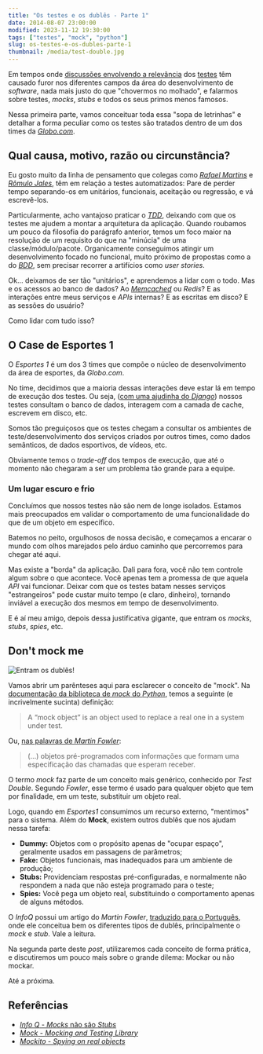 ```yaml
---
title: "Os testes e os dublês - Parte 1"
date: 2014-08-07 23:00:00
modified: 2023-11-12 19:30:00
tags: ["testes", "mock", "python"]
slug: os-testes-e-os-dubles-parte-1
thumbnail: /media/test-double.jpg
---
```


Em tempos onde [discussões envolvendo a relevância][2] dos [testes][3] têm
causado furor nos diferentes campos da área do desenvolvimento de _software_,
nada mais justo do que "chovermos no molhado", e falarmos sobre testes, _mocks_,
_stubs_ e todos os seus primos menos famosos.

Nessa primeira parte, vamos conceituar toda essa "sopa de letrinhas" e detalhar
a forma peculiar como os testes são tratados dentro de um dos times
da [_Globo.com_][4].

## Qual causa, motivo, razão ou circunstância?

Eu gosto muito da linha de pensamento que colegas como _[Rafael Martins][5]_ e
_[Rômulo Jales][6]_, têm em relação a testes automatizados: Pare de perder tempo
separando-os em unitários, funcionais, aceitação ou regressão, e vá escrevê-los.

Particularmente, acho vantajoso praticar o [_TDD_][7], deixando com que os
testes me ajudem a montar a arquitetura da aplicação. Quando roubamos um pouco
da filosofia do parágrafo anterior, temos um foco maior na resolução de um
requisito do que na "minúcia" de uma classe/módulo/pacote. Organicamente
conseguimos atingir um desenvolvimento focado no funcional, muito próximo de
propostas como a do [_BDD_][8], sem precisar recorrer a artifícios
como _user stories_.

Ok... deixamos de ser tão "unitários", e aprendemos a lidar com o todo. Mas e
os acessos ao banco de dados? Ao _[Memcached][9]_ ou _Redis_? E as interações
entre meus serviços e _APIs_ internas? E as escritas em disco? E as sessões
do usuário?

Como lidar com tudo isso?

## O Case de Esportes 1

O _Esportes 1_ é um dos 3 times que compõe o núcleo de desenvolvimento da área
de esportes, da _Globo.com_.

No time, decidimos que a maioria dessas interações deve estar lá em tempo de
execução dos testes. Ou seja, ([com uma ajudinha do _Django_][10]) nossos testes
consultam o banco de dados, interagem com a camada de cache, escrevem em
disco, etc.

Somos tão preguiçosos que os testes chegam a consultar os ambientes de
teste/desenvolvimento dos serviços criados por outros times, como dados
semânticos, de dados esportivos, de vídeos, etc.

Obviamente temos o _trade-off_ dos tempos de execução, que até o momento não
chegaram a ser um problema tão grande para a equipe.

### Um lugar escuro e frio

Concluímos que nossos testes não são nem de longe isolados. Estamos mais
preocupados em validar o comportamento de uma funcionalidade do que de um
objeto em específico.

Batemos no peito, orgulhosos de nossa decisão, e começamos a encarar o mundo
com olhos marejados pelo árduo caminho que percorremos para chegar até aqui.

Mas existe a "borda" da aplicação. Dali para fora, você não tem controle algum
sobre o que acontece. Você apenas tem a promessa de que aquela _API_ vai
funcionar. Deixar com que os testes batam nesses serviços "estrangeiros" pode
custar muito tempo (e claro, dinheiro), tornando inviável a execução dos mesmos
em tempo de desenvolvimento.

E é aí meu amigo, depois dessa justificativa gigante, que entram os _mocks_,
_stubs_, _spies_, etc.

## Don't mock me

![Entram os dublês!](/media/dubles.jpg "Entram os dublês!")

Vamos abrir um parênteses aqui para esclarecer o conceito de "mock".
Na [documentação da biblioteca de _mock_ do _Python_][11], temos a seguinte
(e incrivelmente sucinta) definição:

> A “mock object” is an object used to replace a real one in a system under test.

Ou, [nas palavras de _Martin Fowler_][12]:

> (...) objetos pré-programados com informações que formam uma especificação das chamadas que esperam receber.

O termo _mock_ faz parte de um conceito mais genérico, conhecido por
_Test Double_. Segundo _Fowler_, esse termo é usado para qualquer objeto que
tem por finalidade, em um teste, substituir um objeto real.

Logo, quando em _Esportes1_ consumimos um recurso externo, "mentimos" para o
sistema. Além do **Mock**, existem outros dublês que nos ajudam nessa tarefa:

- **Dummy:** Objetos com o propósito apenas de "ocupar espaço", geralmente usados em passagens de parâmetros;
- **Fake:** Objetos funcionais, mas inadequados para um ambiente de produção;
- **Stubs:** Providenciam respostas pré-configuradas, e normalmente não respondem a nada que não esteja programado para o teste;
- **Spies:** Você pega um objeto real, substituindo o comportamento apenas de alguns métodos.

O _InfoQ_ possui um artigo do _Martin Fowler_, [traduzido para o Português][13],
onde ele conceitua bem os diferentes tipos de dublês, principalmente o _mock_
e _stub_. Vale a leitura.

Na segunda parte deste _post_, utilizaremos cada conceito de forma prática, e
discutiremos um pouco mais sobre o grande dilema: Mockar ou não mockar.

Até a próxima.

## Referências

- [_Info Q_ - _Mocks_ não são _Stubs_][14]
- [_Mock_ - _Mocking and Testing Library_][15]
- [_Mockito_ - _Spying on real objects_][16]

[1]: https://www.google.com.br/search?q=dubl%C3%AAs&espv=2&source=lnms&tbm=isch&sa=X&ei=XdqUU6vyKObNsQTRu4LIAw&ved=0CAYQ_AUoAQ&biw=1280&bih=679#q=dubl%C3%AAs&tbm=isch&facrc=_&imgdii=_&imgrc=pIbz_VLyYhxmlM%253A;XaNKs1NCAAhFWM;http%253A%252F%252F1.bp.blogspot.com%252F-JpaEE9vTvH4%252FUciulNGAm1I%252FAAAAAAAACWs%252FL1UXMgKPlWQ%252Fs1600%252FO-Espetacular-Homem-Aranha-2.jpg;http%253A%252F%252Fwww.ovocomcaviar.com%252F2013%252F06%252Fo-espetacular-homem-aranha-2-garfield-e.html;675;900
[2]: http://martinfowler.com/articles/is-tdd-dead/ "Is TDD dead?"
[3]: /tag/testes.html "Leia mais sobre testes"
[4]: http://globo.com "Absolutamente tudo sobre notícias, esportes e entretenimento"
[5]: http://twitter.com/rafael_mws "Siga o Cabra no Twitter"
[6]: https://twitter.com/romulojales "Siga o Rômulo"
[7]: /tag/tdd.html "Leia mais sobre TDD"
[8]: /tag/bdd.html "Leia mais sobre BDD"
[9]: /tag/memcached.html "Leia mais sobre Memcached"
[10]: https://docs.djangoproject.com/en/dev/topics/testing/tools/ "Testing Tools"
[11]: http://www.voidspace.org.uk/python/mock/#terminology "Biblioteca de mock do Python"
[12]: http://www.infoq.com/br/articles/mocks-Arent-Stubs "A diferença entre Mocks e Stubs"
[13]: http://www.infoq.com/br/articles/mocks-Arent-Stubs "Mocks não são Stubs"
[14]: http://www.infoq.com/br/articles/mocks-Arent-Stubs "Leia o artigo do Martin Fowler, traduzido para pt-BR"
[15]: http://www.voidspace.org.uk/python/mock/#terminology "Leia sobre a terminologia usada pela lib mock"
[16]: http://docs.mockito.googlecode.com/hg/latest/org/mockito/Mockito.html#13 "Definição de Spies pela Mockito"
